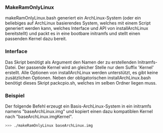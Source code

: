 <!-- region vim modline

vim: set tabstop=4 shiftwidth=4 expandtab:
vim: foldmethod=marker foldmarker=region,endregion:

endregion -->

### MakeRamOnlyLinux

makeRamOnlyLinux.bash generiert ein ArchLinux-System (oder ein beliebiges auf
ArchLinux basierendes System, welches mit einem Script generiert werden kann,
welches Interface und API von installArchLinux bereitstellt) und packt es in
eine bootbare initramfs und stellt einen passenden Kernel dazu bereit.

### Interface

Das Skript benötigt als Argument den Namen der zu erstellenden Initramfs-Datei.
Der passende Kernel wird an gleicher Stelle nur dem Suffix 'Kernel' erstellt.
Alle Optionen von installArchLinux werden unterstützt, es gibt keine
zusätzlichen Optionen. Neben der obligatorischen installArchLinux.bash benötigt
dieses Skript packcpio.sh, welches im selben Ordner liegen muss.

### Beispiel

Der folgende Befehl erzeugt ein Basis-ArchLinux-System in ein initramfs namens
"baseArchLinux.img" und kopiert einen dazu kompatiblen Kernel nach
"baseArchLinux.imgKernel".

```bash
>>> ./makeRamOnlyLinux baseArchLinux.img
```
